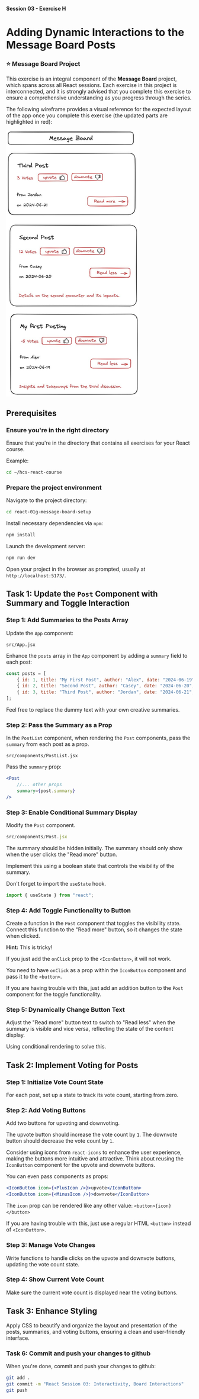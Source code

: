 **Session 03 - Exercise H**

# Adding Dynamic Interactions to the Message Board Posts

### ⭐️ Message Board Project

This exercise is an integral component of the **Message Board** project, which spans across all React sessions. Each exercise in this project is interconnected, and it is strongly advised that you complete this exercise to ensure a comprehensive understanding as you progress through the series.

The following wireframe provides a visual reference for the expected layout of the app once you complete this exercise (the updated parts are highlighted in red):

<img src="message-board-interactions.jpg" alt="Layout of post list" width="360" /> 


## Prerequisites

### Ensure you're in the right directory

Ensure that you're in the directory that contains all exercises for your React course.

Example:

```sh
cd ~/hcs-react-course
```

### Prepare the project environment

Navigate to the project directory:

```sh
cd react-01g-message-board-setup
```

Install necessary dependencies via `npm`:

```sh
npm install
```

Launch the development server:

```sh
npm run dev
```

Open your project in the browser as prompted, usually at `http://localhost:5173/`.


## Task 1: Update the `Post` Component with Summary and Toggle Interaction


### Step 1: Add Summaries to the Posts Array

Update the `App` component:

```
src/App.jsx
```

Enhance the `posts` array in the `App` component by adding a `summary` field to each post:

```jsx
const posts = [
    { id: 1, title: "My First Post", author: "Alex", date: "2024-06-19", summary: "A brief overview of my first experience."},
    { id: 2, title: "Second Post", author: "Casey", date: "2024-06-20", summary: "Details on the second encounter and its impacts."},
    { id: 3, title: "Third Post", author: "Jordan", date: "2024-06-21", summary: "Insights and takeaways from the third discussion."}
];
```
Feel free to replace the dummy text with your own creative summaries.

### Step 2: Pass the Summary as a Prop
In the `PostList` component, when rendering the `Post` components, pass the `summary` from each post as a prop.

```
src/components/PostList.jsx
```

Pass the `summary` prop:

```jsx
<Post
    //... other props
    summary={post.summary}
/>
```

### Step 3: Enable Conditional Summary Display
Modify the `Post` component.

```jsx
src/components/Post.jsx
```

The summary should be hidden initially.  The summary should only show when the user clicks the "Read more" button.

Implement this using a boolean state that controls the visibility of the summary.

Don't forget to import the `useState` hook.

```jsx
import { useState } from "react";
```

### Step 4: Add Toggle Functionality to Button
Create a function in the `Post` component that toggles the visibility state. Connect this function to the "Read more" button, so it changes the state when clicked. 

**Hint:** This is tricky!

If you just add the `onClick` prop to the `<IconButton>`, it will not work.

You need to have `onClick` as a prop within the `IconButton` component and pass it to the `<button>`.

If you are having trouble with this, just add an addition button to the `Post` component for the toggle functionality.


### Step 5: Dynamically Change Button Text
Adjust the "Read more" button text to switch to "Read less" when the summary is visible and vice versa, reflecting the state of the content display.

Using conditional rendering to solve this.

## Task 2: Implement Voting for Posts

### Step 1: Initialize Vote Count State
For each post, set up a state to track its vote count, starting from zero.

### Step 2: Add Voting Buttons

Add two buttons for upvoting and downvoting.

The upvote button should increase the vote count by `1`. The downvote button should decrease the vote count by `1`.

Consider using icons from `react-icons` to enhance the user experience, making the buttons more intuitive and attractive. Think about reusing the `IconButton` component for the upvote and downvote buttons.

You can even pass components as props:

```jsx
<IconButton icon={<PlusIcon />}>upvote</IconButton>
<IconButton icon={<MinusIcon />}>downvote</IconButton>
```

The `icon` prop can be rendered like any other value: `<button>{icon}</button>`

If you are having trouble with this, just use a regular HTML `<button>` instead of `<IconButton>`.

### Step 3: Manage Vote Changes
Write functions to handle clicks on the upvote and downvote buttons, updating the vote count state.

### Step 4: Show Current Vote Count
Make sure the current vote count is displayed near the voting buttons.

## Task 3: Enhance Styling

Apply CSS to beautify and organize the layout and presentation of the posts, summaries, and voting buttons, ensuring a clean and user-friendly interface.

### Task 6: Commit and push your changes to github

When you're done, commit and push your changes to github:

```sh
git add .
git commit -m "React Session 03: Interactivity, Board Interactions"
git push
```
